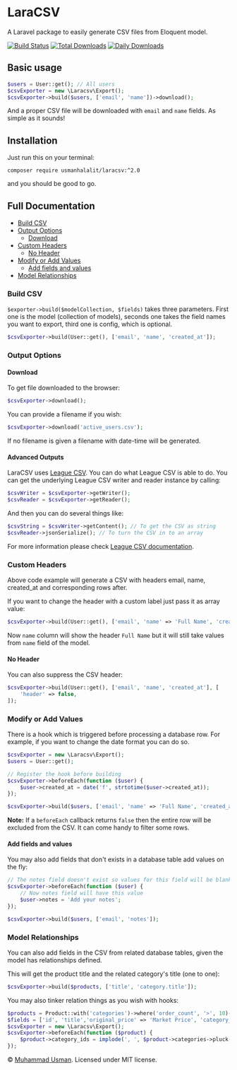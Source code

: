 # LaraCSV

A Laravel package to easily generate CSV files from Eloquent model.

[![Build Status](https://travis-ci.org/usmanhalalit/laracsv.svg?branch=master)](https://travis-ci.org/usmanhalalit/laracsv)
[![Total Downloads](https://poser.pugx.org/usmanhalalit/laracsv/downloads)](https://packagist.org/packages/usmanhalalit/laracsv)
[![Daily Downloads](https://poser.pugx.org/usmanhalalit/laracsv/d/daily)](https://packagist.org/packages/usmanhalalit/laracsv)

## Basic usage

```php
$users = User::get(); // All users
$csvExporter = new \Laracsv\Export();
$csvExporter->build($users, ['email', 'name'])->download();
```

And a proper CSV file will be downloaded with `email` and `name` fields. As simple as it sounds!

## Installation

Just run this on your terminal:

```
composer require usmanhalalit/laracsv:^2.0
```
and you should be good to go.

## Full Documentation

 - [Build CSV](#build-csv)
 - [Output Options](#output-options)
    - [Download](#download) 
 - [Custom Headers](#custom-headers)
    - [No Header](#no-header)
 - [Modify or Add Values](#modify-or-add-values)
    - [Add fields and values](#add-fields-and-values)
 - [Model Relationships](#model-relationships)


### Build CSV

`$exporter->build($modelCollection, $fields)` takes three parameters. 
First one is the model (collection of models), seconds one takes the field names
 you want to export, third one is config, which is optional.

```php
$csvExporter->build(User::get(), ['email', 'name', 'created_at']);
```

### Output Options
#### Download

To get file downloaded to the browser:
```php
$csvExporter->download();
```

You can provide a filename if you wish:
```php
$csvExporter->download('active_users.csv');
```
If no filename is given a filename with date-time will be generated.

#### Advanced Outputs

LaraCSV uses [League CSV](http://csv.thephpleague.com/). You can do what League CSV 
is able to do. You can get the underlying League CSV writer and reader instance by calling:

```php
$csvWriter = $csvExporter->getWriter();
$csvReader = $csvExporter->getReader();
```

And then you can do several things like:
```php 
$csvString = $csvWriter->getContent(); // To get the CSV as string
$csvReader->jsonSerialize(); // To turn the CSV in to an array 
```

For more information please check [League CSV documentation](http://csv.thephpleague.com/).


### Custom Headers

Above code example will generate a CSV with headers email, name, created_at and corresponding rows after.

If you want to change the header with a custom label just pass it as array value:
```php
$csvExporter->build(User::get(), ['email', 'name' => 'Full Name', 'created_at' => 'Joined']);
```

Now `name` column will show the header `Full Name` but it will still take 
values from `name` field of the model. 

#### No Header

You can also suppress the CSV header:
```php
$csvExporter->build(User::get(), ['email', 'name', 'created_at'], [
    'header' => false,
]);
```

### Modify or Add Values

There is a hook which is triggered before processing a database row.
  For example, if you want to change the date format you can do so.
```php
$csvExporter = new \Laracsv\Export();
$users = User::get();

// Register the hook before building
$csvExporter->beforeEach(function ($user) {
    $user->created_at = date('f', strtotime($user->created_at)); 
});

$csvExporter->build($users, ['email', 'name' => 'Full Name', 'created_at' => 'Joined']);
```

**Note:** If a `beforeEach` callback returns `false` then the entire row will be 
excluded from the CSV. It can come handy to filter some rows.

#### Add fields and values

You may also add fields that don't exists in a database table add values on the fly:

```php
// The notes field doesn't exist so values for this field will be blank by default 
$csvExporter->beforeEach(function ($user) {
    // Now notes field will have this value
    $user->notes = 'Add your notes'; 
});

$csvExporter->build($users, ['email', 'notes']);
```

### Model Relationships

You can also add fields in the CSV from related database tables, given the model
 has relationships defined.
 
This will get the product title and the related category's title (one to one):
```php
$csvExporter->build($products, ['title', 'category.title']);
```

You may also tinker relation things as you wish with hooks:

```php
$products = Product::with('categories')->where('order_count', '>', 10)->orderBy('order_count', 'desc')->get();
$fields = ['id', 'title','original_price' => 'Market Price', 'category_ids',];
$csvExporter = new \Laracsv\Export();
$csvExporter->beforeEach(function ($product) {
    $product->category_ids = implode(', ', $product->categories->pluck('id')->toArray());
});
```
 
&copy; [Muhammad Usman](http://usman.it/). Licensed under MIT license.